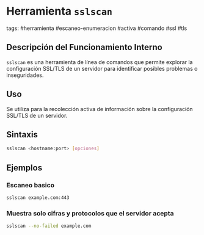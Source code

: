 # Herramienta `sslscan`

tags: #herramienta #escaneo-enumeracion #activa #comando #ssl #tls

## Descripción del Funcionamiento Interno
`sslscan` es una herramienta de línea de comandos que permite explorar la configuración SSL/TLS de un servidor para identificar posibles problemas o inseguridades.

## Uso
Se utiliza para la recolección activa de información sobre la configuración SSL/TLS de un servidor.

## Sintaxis
```bash
sslscan <hostname:port> [opciones]
```

## Ejemplos

### Escaneo basico

```bash
sslscan example.com:443
```

### Muestra solo cifras y protocolos que el servidor acepta

```bash 
sslscan --no-failed example.com
```

